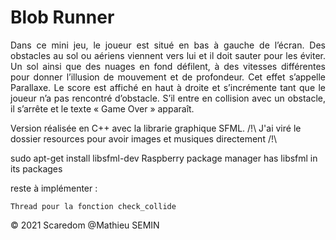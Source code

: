 # Blob Runner

<p align="justify">
Dans ce mini jeu, le joueur est situé en bas à gauche de l’écran. Des obstacles au sol ou aériens
viennent vers lui et il doit sauter pour les éviter. Un sol ainsi que des nuages en fond défilent, à
des vitesses différentes pour donner l’illusion de mouvement et de profondeur. Cet effet
s’appelle Parallaxe. Le score est affiché en haut à droite et s’incrémente tant que le joueur n’a
pas rencontré d’obstacle. S’il entre en collision avec un obstacle, il s’arrête et le texte « Game
Over » apparaît.
</p>

Version réalisée en C++ avec la librarie graphique SFML.
/!\ J'ai viré le dossier resources pour avoir images et musiques directement /!\

sudo apt-get install libsfml-dev
Raspberry package manager has libsfml in its packages

reste à implémenter : 

    Thread pour la fonction check_collide

<p>&copy; 2021 Scaredom @Mathieu SEMIN</p>
